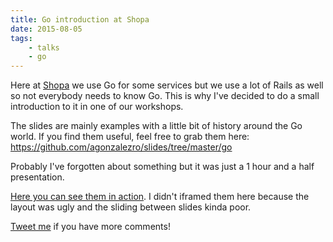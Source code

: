 ```yaml
---
title: Go introduction at Shopa
date: 2015-08-05
tags:
    - talks
    - go
---
```


Here at [Shopa](http://shopa.com) we use Go for some services but we use a lot
of Rails as well so not everybody needs to know Go. This is why I've decided to
do a small introduction to it in one of our workshops.

The slides are mainly examples with a little bit of history around the Go
world. If you find them useful, feel free to grab them here:
https://github.com/agonzalezro/slides/tree/master/go

Probably I've forgotten about something but it was just a 1 hour and a half presentation.

[Here you can see them in
action](http://go-talks.appspot.com/github.com/agonzalezro/slides/go/101.slide).
I didn't iframed them here because the layout was ugly and the sliding between
slides kinda poor.

[Tweet me](http://twitter.com/agonzalezro) if you have more comments!
